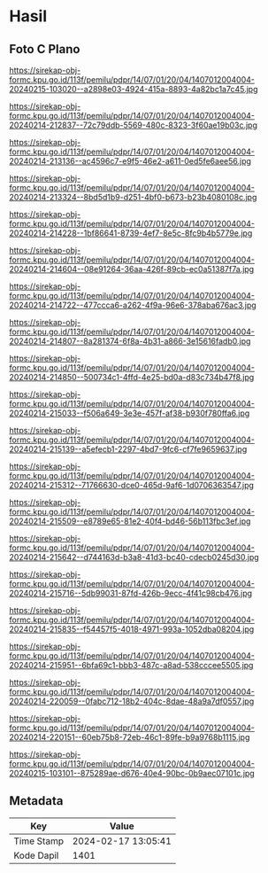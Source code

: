 # Hasil

## Foto C Plano

https://sirekap-obj-formc.kpu.go.id/113f/pemilu/pdpr/14/07/01/20/04/1407012004004-20240215-103020--a2898e03-4924-415a-8893-4a82bc1a7c45.jpg

https://sirekap-obj-formc.kpu.go.id/113f/pemilu/pdpr/14/07/01/20/04/1407012004004-20240214-212837--72c79ddb-5569-480c-8323-3f60ae19b03c.jpg

https://sirekap-obj-formc.kpu.go.id/113f/pemilu/pdpr/14/07/01/20/04/1407012004004-20240214-213136--ac4596c7-e9f5-46e2-a611-0ed5fe6aee56.jpg

https://sirekap-obj-formc.kpu.go.id/113f/pemilu/pdpr/14/07/01/20/04/1407012004004-20240214-213324--8bd5d1b9-d251-4bf0-b673-b23b4080108c.jpg

https://sirekap-obj-formc.kpu.go.id/113f/pemilu/pdpr/14/07/01/20/04/1407012004004-20240214-214228--1bf86641-8739-4ef7-8e5c-8fc9b4b5779e.jpg

https://sirekap-obj-formc.kpu.go.id/113f/pemilu/pdpr/14/07/01/20/04/1407012004004-20240214-214604--08e91264-36aa-426f-89cb-ec0a51387f7a.jpg

https://sirekap-obj-formc.kpu.go.id/113f/pemilu/pdpr/14/07/01/20/04/1407012004004-20240214-214722--477ccca6-a262-4f9a-96e6-378aba676ac3.jpg

https://sirekap-obj-formc.kpu.go.id/113f/pemilu/pdpr/14/07/01/20/04/1407012004004-20240214-214807--8a281374-6f8a-4b31-a866-3e15616fadb0.jpg

https://sirekap-obj-formc.kpu.go.id/113f/pemilu/pdpr/14/07/01/20/04/1407012004004-20240214-214850--500734c1-4ffd-4e25-bd0a-d83c734b47f8.jpg

https://sirekap-obj-formc.kpu.go.id/113f/pemilu/pdpr/14/07/01/20/04/1407012004004-20240214-215033--f506a649-3e3e-457f-af38-b930f780ffa6.jpg

https://sirekap-obj-formc.kpu.go.id/113f/pemilu/pdpr/14/07/01/20/04/1407012004004-20240214-215139--a5efecb1-2297-4bd7-9fc6-cf7fe9659637.jpg

https://sirekap-obj-formc.kpu.go.id/113f/pemilu/pdpr/14/07/01/20/04/1407012004004-20240214-215312--71766630-dce0-465d-9af6-1d0706363547.jpg

https://sirekap-obj-formc.kpu.go.id/113f/pemilu/pdpr/14/07/01/20/04/1407012004004-20240214-215509--e8789e65-81e2-40f4-bd46-56b113fbc3ef.jpg

https://sirekap-obj-formc.kpu.go.id/113f/pemilu/pdpr/14/07/01/20/04/1407012004004-20240214-215642--d744163d-b3a8-41d3-bc40-cdecb0245d30.jpg

https://sirekap-obj-formc.kpu.go.id/113f/pemilu/pdpr/14/07/01/20/04/1407012004004-20240214-215716--5db99031-87fd-426b-9ecc-4f41c98cb476.jpg

https://sirekap-obj-formc.kpu.go.id/113f/pemilu/pdpr/14/07/01/20/04/1407012004004-20240214-215835--f54457f5-4018-4971-993a-1052dba08204.jpg

https://sirekap-obj-formc.kpu.go.id/113f/pemilu/pdpr/14/07/01/20/04/1407012004004-20240214-215951--6bfa69c1-bbb3-487c-a8ad-538cccee5505.jpg

https://sirekap-obj-formc.kpu.go.id/113f/pemilu/pdpr/14/07/01/20/04/1407012004004-20240214-220059--0fabc712-18b2-404c-8dae-48a9a7df0557.jpg

https://sirekap-obj-formc.kpu.go.id/113f/pemilu/pdpr/14/07/01/20/04/1407012004004-20240214-220151--60eb75b8-72eb-46c1-89fe-b9a9768b1115.jpg

https://sirekap-obj-formc.kpu.go.id/113f/pemilu/pdpr/14/07/01/20/04/1407012004004-20240215-103101--875289ae-d676-40e4-90bc-0b9aec07101c.jpg


## Metadata

| Key        | Value               |
| ---------- | ------------------- |
| Time Stamp | 2024-02-17 13:05:41 |
| Kode Dapil | 1401                |



